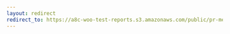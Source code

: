 ```yaml
---
layout: redirect
redirect_to: https://a8c-woo-test-reports.s3.amazonaws.com/public/pr-merge/43793/api/index.html
---
```

